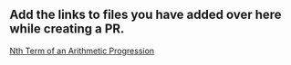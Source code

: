 ## Add the links to files you have added over here while creating a PR.
[Nth Term of an Arithmetic Progression](nth_term_of_ap.java)
